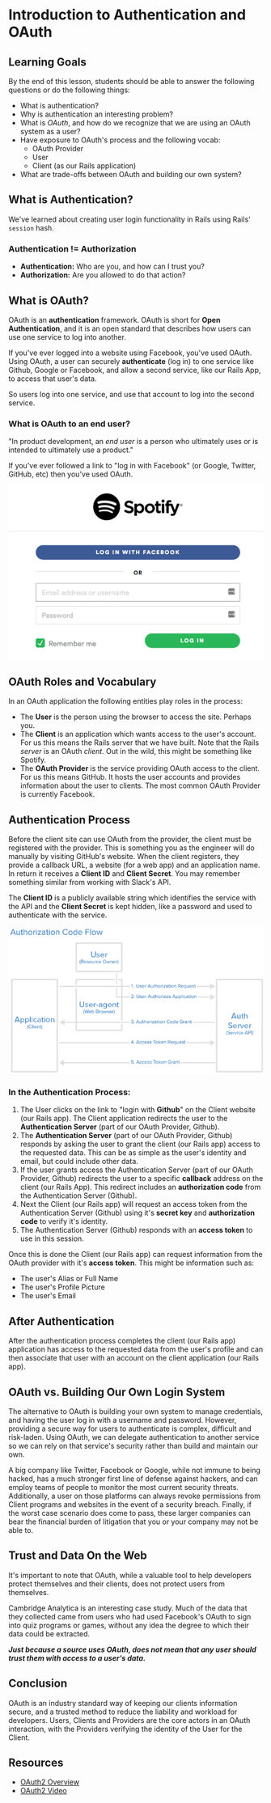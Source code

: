 # Introduction to Authentication and OAuth

## Learning Goals

By the end of this lesson, students should be able to answer the following questions or do the following things:

- What is authentication?
- Why is authentication an interesting problem?
- What is _OAuth_, and how do we recognize that we are using an OAuth system as a user?
- Have exposure to OAuth's process and the following vocab:
  - OAuth Provider
  - User
  - Client (as our Rails application)
- What are trade-offs between OAuth and building our own system?

## What is Authentication?

We've learned about creating user login functionality in Rails using Rails' `session` hash.

### Authentication != Authorization

- **Authentication:** Who are you, and how can I trust you?
- **Authorization:** Are you allowed to do that action?

## What is OAuth?

OAuth is an **authentication** framework. OAuth is short for **Open Authentication**, and it is an open standard that describes how users can use one service to log into another.

If you've ever logged into a website using Facebook, you've used OAuth. Using OAuth, a user can securely **authenticate** (log in) to one service like Github, Google or Facebook, and allow a second service, like our Rails App, to access that user's data. 

So users log into one service, and use that account to log into the second service.

### What is OAuth to an end user?

"In product development, an _end user_ is a person who ultimately uses or is intended to ultimately use a product."

If you've ever followed a link to "log in with Facebook" (or Google, Twitter, GitHub, etc) then you've used OAuth.

![Log in with Facebook button](images/oauth_in_the_wild.png)

## OAuth Roles and Vocabulary

In an OAuth application the following entities play roles in the process:

* The **User** is the person using the browser to access the site. Perhaps you.
* The **Client** is an application which wants access to the user's account. For us this means the Rails server that we have built. Note that the Rails _server_ is an OAuth _client_. Out in the wild, this might be something like Spotify.
* The **OAuth Provider** is the service providing OAuth access to the client. For us this means GitHub. It hosts the user accounts and provides information about the user to clients. The most common OAuth Provider is currently Facebook.

## Authentication Process

Before the client site can use OAuth from the provider, the client must be registered with the provider.  This is something you as the engineer will do manually by visiting GitHub's website.  When the client registers, they provide a callback URL, a website (for a web app) and an application name.  In return it receives a **Client ID** and **Client Secret**. You may remember something similar from working with Slack's API. 

The **Client ID** is a publicly available string which identifies the service with the API and the **Client Secret** is kept hidden, like a password and used to authenticate with the service.

![OAuth Process](./images/auth_code_flow.png )

### In the Authentication Process:

1. The User clicks on the link to "login with **Github**" on the Client website (our Rails app). The Client application redirects the user to the **Authentication Server** (part of our OAuth Provider, Github).
1. The **Authentication Server** (part of our OAuth Provider, Github) responds by asking the user to grant the client (our Rails app) access to the requested data.  This can be as simple as the user's identity and email, but could include other data.
1. If the user grants access the Authentication Server (part of our OAuth Provider, Github) redirects the user to a specific **callback** address on the client (our Rails App).  This redirect includes an **authorization code** from the Authentication Server (Github).
1. Next the Client (our Rails app) will request an access token from the Authentication Server (Github) using it's **secret key** and **authorization code** to verify it's identity.
1. The Authentication Server (Github) responds with an **access token** to use in this session.


Once this is done the Client (our Rails app) can request information from the OAuth provider with it's **access token**. This might be information such as:

- The user's Alias or Full Name
- The user's Profile Picture
- The user's Email

## After Authentication

After the authentication process completes the client (our Rails app) application has access to the requested data from the user's profile and can then associate that user with an account on the client application (our Rails app).

## OAuth vs. Building Our Own Login System

The alternative to OAuth is building your own system to manage credentials, and having the user log in with a username and password. However, providing a secure way for users to authenticate is complex, difficult and risk-laden. Using OAuth, we can delegate authentication to another service so we can rely on that service's security rather than build and maintain our own.

A big company like Twitter, Facebook or Google, while not immune to being hacked, has a much stronger first line of defense against hackers, and can employ teams of people to monitor the most current security threats. Additionally, a user on those platforms can always revoke permissions from Client programs and websites in the event of a security breach. Finally, if the worst case scenario does come to pass, these larger companies can bear the financial burden of litigation that you or your company may not be able to.

## Trust and Data On the Web
It's important to note that OAuth, while a valuable tool to help developers protect themselves and their clients, does not protect users from themselves.

Cambridge Analytica is an interesting case study. Much of the data that they collected came from users who had used Facebook's OAuth to sign into quiz programs or games, without any idea the degree to which their data could be extracted.

***Just because a source uses OAuth, does not mean that any user should trust them with access to a user's data.***

## Conclusion
OAuth is an industry standard way of keeping our clients information secure, and a trusted method to reduce the liability and workload for developers. Users, Clients and Providers are the core actors in an OAuth interaction, with the Providers verifying the identity of the User for the Client.

## Resources
-  [OAuth2 Overview](https://www.digitalocean.com/community/tutorials/an-introduction-to-OAuth-2)
- [OAuth2 Video](https://youtu.be/CPbvxxslDTU)
